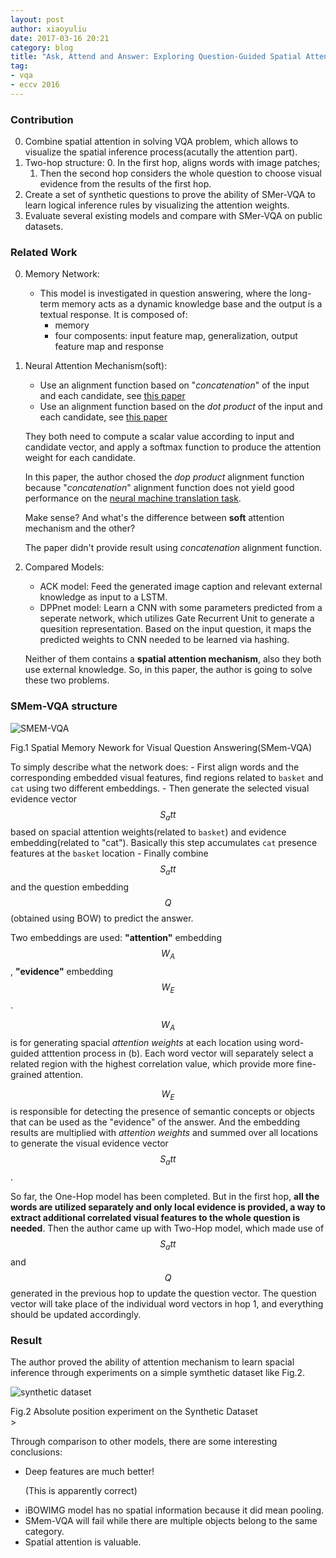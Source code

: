 ```yaml
---
layout: post
author: xiaoyuliu
date: 2017-03-16 20:21
category: blog
title: "Ask, Attend and Answer: Exploring Question-Guided Spatial Attention for Visual Question Answering - Notes"
tag:
- vqa
- eccv 2016
---
```


### Contribution

0. Combine spatial attention in solving VQA problem, which allows to visualize the spatial inference process(acutally the attention part).
1. Two-hop structure: 
    0. In the first hop, aligns words with image patches; 
    1. Then the second hop considers the whole question to choose visual evidence from the results of the first hop.
2. Create a set of synthetic questions to prove the ability of SMer-VQA to learn logical inference rules by visualizing the attention weights.
3. Evaluate several existing models and compare with SMer-VQA on public datasets.


### Related Work

0. Memory Network:
    - This model is investigated in question answering, where the long-term memory acts as a dynamic knowledge base and the output is a textual response. It is composed of:
        - memory
        - four composents: input feature map, generalization, output feature map and response

1. Neural Attention Mechanism(soft):
    - Use an alignment function based on "*concatenation*" of the input and each candidate, see [this paper](https://arxiv.org/abs/1508.04025)
    - Use an alignment function based on the *dot product* of the input and each candidate, see [this paper](https://arxiv.org/abs/1503.08895)

    They both need to compute a scalar value according to input and candidate vector, and apply a softmax function to produce the attention weight for each candidate.

    In this paper, the author chosed the *dop product* alignment function because "*concatenation*" alignment function does not yield good performance on the [neural machine translation task](https://arxiv.org/abs/1508.04025). 

    <span class="evidence">Make sense? And what's the difference between **soft** attention mechanism and the other?</span>

    The paper didn't provide result using *concatenation* alignment function.

2. Compared Models:
    - ACK model: Feed the generated image caption and relevant external knowledge as input to a LSTM.
    - DPPnet model: Learn a CNN with some parameters predicted from a seperate network, which utilizes Gate Recurrent Unit to generate a quesition representation. Based on the input question, it maps the predicted weights to CNN needed to be learned via hashing.

    Neither of them contains a **spatial attention mechanism**, also they both use external knowledge. So, in this paper, the author is going to solve these two problems.


### SMem-VQA structure

![SMEM-VQA](https://cl.ly/3c0h1m1l1O1L/Image%202017-03-21%20at%202.18.51%20PM.png)
<figcaption class="caption">Fig.1 Spatial Memory Nework for Visual Question Answering(SMem-VQA)</figcaption>

To simply describe what the network does: 
    - First align words and the corresponding embedded visual features, find regions related to `basket` and `cat` using two different embeddings. 
    - Then generate the selected visual evidence vector $$S_att$$ based on spacial attention weights(related to `basket`) and evidence embedding(related to "cat"). Basically this step accumulates `cat` presence features at the `basket` location
    - Finally combine $$S_att$$ and the question embedding $$Q$$(obtained using BOW) to predict the answer. 

Two embeddings are used: **"attention"** embedding $$W_A$$, **"evidence"** embedding $$W_E$$. 

$$W_A$$ is for generating spacial _attention weights_ at each location using word-guided atttention process in (b). Each word vector will separately select a related region with the highest correlation value, which provide more fine-grained attention. 

$$W_E$$ is responsible for detecting the presence of semantic concepts or objects that can be used as the "evidence" of the answer. And the embedding results are multiplied with *attention weights* and summed over all locations to generate the visual evidence vector $$S_att$$.

So far, the One-Hop model has been completed. But in the first hop, **all the words are utilized separately and only local evidence is provided, a way to extract additional correlated visual features to the whole question is needed**. Then the author came up with Two-Hop model, which made use of $$S_att$$ and $$Q$$ generated in the previous hop to update the question vector. The question vector will take place of the individual word vectors in hop 1, and everything should be updated accordingly.

### Result

The author proved the ability of attention mechanism to learn spacial inference through experiments on a simple symthetic dataset like Fig.2.

![synthetic dataset](https://cl.ly/2J3h292n2R1X/Image%202017-03-21%20at%204.43.40%20PM.png)
<figcaption class="caption">Fig.2 Absolute position experiment on the Synthetic Dataset</figcaption>>

Through comparison to other models, there are some interesting conclusions:
    
- Deep features are much better!<div class="spoiler"><p>(This is apparently correct)</p></div>
- iBOWIMG model has no spatial information because it did mean pooling.
- SMem-VQA will fail while there are multiple objects belong to the same category.
- Spatial attention is valuable.



